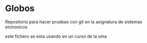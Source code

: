 # Globos

Repositorio para hacer pruebas con git en la asignatura de sistemas elctronicos 

este fichero se esta usando en un curso de la uma

